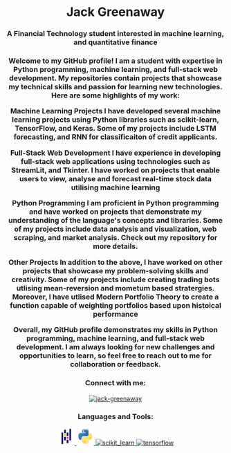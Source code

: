 <h1 align="center">Jack Greenaway</h1>
<h3 align="center">A Financial Technology student interested in machine learning, and quantitative finance</h3>
<h3 align="center">Welcome to my GitHub profile! I am a student with expertise in Python programming, machine learning, and full-stack web development. My repositories contain projects that showcase my technical skills and passion for learning new technologies. Here are some highlights of my work:

Machine Learning Projects
I have developed several machine learning projects using Python libraries such as scikit-learn, TensorFlow, and Keras. Some of my projects include LSTM forecasting, and RNN for classificaiton of credit applicants.

Full-Stack Web Development
I have experience in developing full-stack web applications using technologies such as StreamLit, and Tkinter. I have worked on projects that enable users to view, analyse and forecast real-time stock data utilising machine learning

Python Programming
I am proficient in Python programming and have worked on projects that demonstrate my understanding of the language's concepts and libraries. Some of my projects include data analysis and visualization, web scraping, and market analysis. Check out my repository for more details.

Other Projects
In addition to the above, I have worked on other projects that showcase my problem-solving skills and creativity. Some of my projects include creating trading bots utlising mean-reversion and mometum based stratergies. Moreover, I have utlised Modern Portfolio Theory to create a function capable of weighting portfolios based upon histoical performance

Overall, my GitHub profile demonstrates my skills in Python programming, machine learning, and full-stack web development. I am always looking for new challenges and opportunities to learn, so feel free to reach out to me for collaboration or feedback.</h3>

<h3 align="center">Connect with me:</h3>
<p align="center">
<a href="https://linkedin.com/in/jack-greenaway" target="blank"><img align="center" src="https://raw.githubusercontent.com/rahuldkjain/github-profile-readme-generator/master/src/images/icons/Social/linked-in-alt.svg" alt="jack-greenaway" height="30" width="40" /></a>
</p>

<h3 align="center">Languages and Tools:</h3>
<p align="center"> <a href="https://pandas.pydata.org/" target="_blank" rel="noreferrer"> <img src="https://raw.githubusercontent.com/devicons/devicon/2ae2a900d2f041da66e950e4d48052658d850630/icons/pandas/pandas-original.svg" alt="pandas" width="40" height="40"/> </a> <a href="https://www.python.org" target="_blank" rel="noreferrer"> <img src="https://raw.githubusercontent.com/devicons/devicon/master/icons/python/python-original.svg" alt="python" width="40" height="40"/> </a> <a href="https://scikit-learn.org/" target="_blank" rel="noreferrer"> <img src="https://upload.wikimedia.org/wikipedia/commons/0/05/Scikit_learn_logo_small.svg" alt="scikit_learn" width="40" height="40"/> </a> <a href="https://www.tensorflow.org" target="_blank" rel="noreferrer"> <img src="https://www.vectorlogo.zone/logos/tensorflow/tensorflow-icon.svg" alt="tensorflow" width="40" height="40"/> </a> </p>
